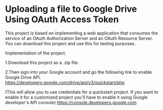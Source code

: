 # Uploading a file to Google Drive Using OAuth Access Token

This project is based on implementing a web application that consumes the service of an OAuth Authorization Server and an OAuth Resource Server.
You can download this project and use this for testing purposes.

Implementation of the project.

1.Download this project as a .zip file.

2.Then sign into your Google account and go the following link to enable Google Drive API.
https://developers.google.com/drive/api/v3/quickstart/php

(This will allow you to use credentials for a quickstart project. If you want to enable it for a customized project you'll have to enable it using Google developer's API console) https://console.developers.google.com

